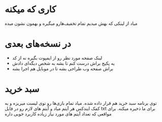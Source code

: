 <h1>کاری که میکنه</h1>
<p>
میاد از لینکی که بهش میدیم تمام تخفیف‌هارو میگیره و بهمون نشون میده
</p>

<h1>در نسخه‌های بعدی</h1>
<ul>
  <li>لینک صفحه مورد نظر رو از ایمپوت بگیره نه از کد</li>
  <li>یه پکیج براش درست کنم تا بشه به شخص دیگه‌ای دادش</li>
  <li>براش صفحه وب طراحی بشه تا در موبایل هم اجرا بشه</li>
</ul>

<h1>سبد خرید</h1>
<p>
  توی برنامه سبد خرید هم قرار داده شده. میاد تمام بازی‌ها رو توی لیست میریزه و به کمک ایندکس هر آیتم میاد و آیتم های لازم رو در فایل txt برای ما ذخیره میکنه. برای مواقعی که تعداد آیتم های مورد نیاز زیاده کاربرد خوبی داره
</p>
